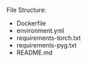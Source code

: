 File Structure:
- Dockerfile
- environment.yml
- requirements-torch.txt
- requirements-pyg.txt
- README.md